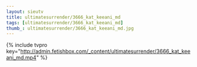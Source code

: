 ```yaml
--- 
layout: sieutv
title: ultimatesurrender/3666_kat_keeani_md
tags: [ultimatesurrender/3666_kat_keeani_md]
thumb_: ultimatesurrender/3666_kat_keeani_md.jpg
---
```

{% include tvpro key="http://admin.fetishbox.com/_content/ultimatesurrender/3666_kat_keeani_md.mp4" %} 
